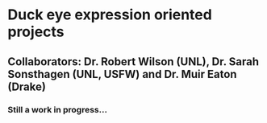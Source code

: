# Duck eye expression oriented projects
## Collaborators: Dr. Robert Wilson (UNL), Dr. Sarah Sonsthagen (UNL, USFW) and Dr. Muir Eaton (Drake)
### Still a work in progress...
